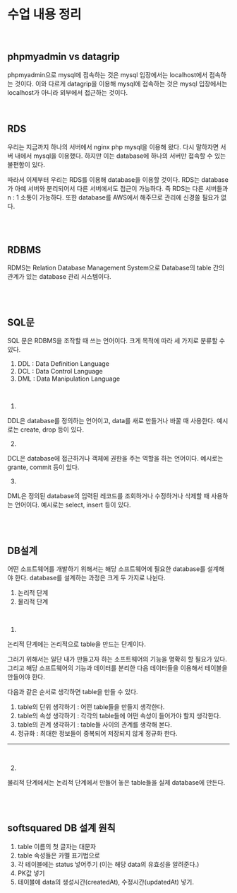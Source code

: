 # 수업 내용 정리

<br/>

## phpmyadmin vs datagrip

phpmyadmin으로 mysql에 접속하는 것은 mysql 입장에서는 localhost에서 접속하는 것이다. 이와 다르게 datagrip을 이용해 mysql에 접속하는 것은 mysql 입장에서는 localhost가 아니라 외부에서 접근하는 것이다. 

<br/>

## RDS

우리는 지금까지 하나의 서버에서 nginx php mysql을 이용해 왔다. 다시 말하자면 서버 내에서 mysql을 이용했다. 하지만 이는 database에 하나의 서버만 접속할 수 있는 불편함이 있다. 

따라서 이제부터 우리는 RDS를 이용해 database을 이용할 것이다. RDS는 database가 아예 서버와 분리되어서 다른 서버에서도 접근이 가능하다. 즉 RDS는 다른 서버들과 n : 1 소통이 가능하다. 또한 database를 AWS에서 해주므로 관리에 신경쓸 필요가 없다. 

<br/>

<br/>

## RDBMS

RDMS는 Relation Database Management System으로 Database의 table 간의 관계가 있는 database 관리 시스템이다. 

<br/>

<br/>

## SQL문

SQL 문은 RDBMS을 조작할 때 쓰는 언어이다. 크게 목적에 따라 세 가지로 분류할 수 있다. 

1. DDL : Data Definition Language 
2. DCL : Data Control Language
3. DML : Data Manipulation Language

<br/>

1.

DDL은 database를 정의하는 언어이고, data를 새로 만들거나 바꿀 때 사용한다. 예시로는 create, drop 등이 있다. 

2.

DCL은 database에 접근하거나 객체에 권한을 주는 역할을 하는 언어이다. 예시로는 grante, commit 등이 있다. 

3.

DML은 정의된 database의 입력된 레코드를 조회하거나 수정하거나 삭제할 때 사용하는 언어이다. 예시로는 select, insert 등이 있다. 

<br/>

<br/>

## DB설계

어떤 소프트웨어를 개발하기 위해서는 해당 소프트웨어에 필요한 database를 설계해야 한다. database를 설계하는 과정은 크게 두 가지로 나뉜다.

1. 논리적 단계
2. 물리적 단계

<br/>

1.

논리적 단계에는 논리적으로 table을 만드는 단계이다. 

그러기 위해서는 일단 내가 만들고자 하는 소프트웨어의 기능을 명확히 할 필요가 있다. 그리고 해당 소프트웨어의 기능과 데이터를 분리한 다음 데이터들을 이용해서 테이블을 만들어야 한다. 

다음과 같은 순서로 생각하면 table을 만들 수 있다. 

1. table의 단위 생각하기 : 어떤 table들을 만들지 생각한다.
2. table의 속성 생각하기 : 각각의 table들에 어떤 속성이 들어가야 할지 생각한다.
3. table의 관계 생각하기 : table들 사이의 관계를 생각해 본다. 
4. 정규화 : 최대한 정보들이 중복되어 저장되지 않게 정규화 한다. 

<hr/>

<br/>

2.

물리적 단계에서는 논리적 단계에서 만들어 놓은 table들을 실제 database에 만든다. 

<br/>

<br/>

## softsquared DB 설계 원칙

1. table 이름의 첫 글자는 대문자
2. table 속성들은 카멜 표기법으로
3. 각 테이블에는 status 넣어주기 (이는 해당 data의 유효성을 알려준다.)
4. PK값 넣기
5. 테이블에 data의 생성시간(createdAt), 수정시간(updatedAt) 넣기.